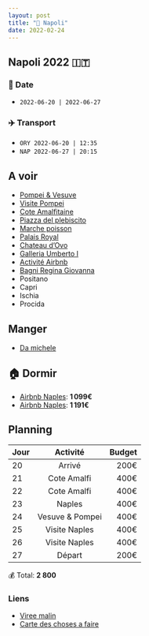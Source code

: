 ```yaml
---
layout: post
title: "🍕 Napoli"
date: 2022-02-24
---
```


## Napoli 2022 🇮🇹

### 📅 Date

- `2022-06-20 | 2022-06-27`

### ✈️ Transport

- `ORY 2022-06-20 | 12:35`
- `NAP 2022-06-27 | 20:15`

## A voir

- [Pompei & Vesuve](https://www.getyourguide.fr/naples-l162/une-journee-au-mont-vesuve-et-aux-ruines-de-pompei-t11049/?date_from=2022-06-20&date_to=2022-06-27&lang=fr)
- [Visite Pompei](https://www.airbnb.fr/experiences/176605?adults=8&location=Naples&currentTab=experience_tab&federatedSearchId=c91015e8-b6d4-49b4-a1e2-02c821e316bc&sectionId=053ff5dd-49f9-4eac-96ae-150e00dc76be&source=p2&startDate=2022-06-21)
- [Cote Amalfitaine](https://www.getyourguide.fr/naples-l162/depuis-naples-ou-sorrente-excursion-cote-amalfitaine-t395045/?date_from=2022-06-20&date_to=2022-06-27)
- [Piazza del plebiscito](https://goo.gl/maps/iYe5XRiGwEewoxLq5)
- [Marche poisson](https://goo.gl/maps/SgPGGV7kgpNUdUfV6)
- [Palais Royal](https://goo.gl/maps/9oamWGB5rWrYVpvbA)
- [Chateau d’Ovo](https://goo.gl/maps/RuYVaamvW5KDhECD8)
- [Galleria Umberto I](https://goo.gl/maps/5RByN7WFQAtaDRNd8)
- [Activité Airbnb](https://www.airbnb.fr/s/Naples/experiences?refinement_paths%5B%5D=%2Fexperiences&tab_id=experience_tab&adults=1&query=Naples%2C%20Italy&flexible_trip_lengths%5B%5D=weekend_trip&date_picker_type=calendar&rank_mode=default&experience_languages%5B%5D=2&search_type=filter_change&checkin=2022-06-23&source=structured_search_input_header)
- [Bagni Regina Giovanna](https://goo.gl/maps/c4EmqDRUFcUte9dE8)
- Positano
- Capri
- Ischia
- Procida

## Manger

- [Da michele](https://g.page/damichele1870)

## 🏠 Dormir

- [Airbnb Naples](https://www.airbnb.fr/rooms/1819277?adults=8&check_in=2022-06-20&federated_search_id=43b8a59a-2a0c-4c85-834e-62539c37c05b&source_impression_id=p3_1645725193_J5NCGOxGZ6KpeCZd&guests=1&check_out=2022-06-23): **1 099€**
- [Airbnb Naples](https://www.airbnb.fr/rooms/23702724?source_impression_id=p3_1645723572_YI9a4cNLOhyBFXcN&check_in=2022-06-23&guests=1&adults=1&check_out=2022-06-27): **1 191€**

## Planning

| Jour   |      Activité      |  Budget |
|----------|:-------------:|------:|
| 20 |  Arrivé | 200€ |
| 21 |  Cote Amalfi | 400€ |
| 22 |  Cote Amalfi | 400€ |
| 23 |  Naples | 400€ |
| 24 |  Vesuve & Pompei | 400€ |
| 25 |  Visite Naples | 400€ |
| 26 |  Visite Naples | 400€ |
| 27 |  Départ  | 200€ |

💰 Total: **2 800**

### Liens

- [Viree malin](https://www.viree-malin.fr/visiter-naples-5-jours)
- [Carte des choses a faire](https://goo.gl/maps/P6nDNyezw2Tc25Xg8)
